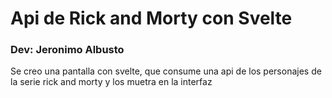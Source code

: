 # Api de Rick and Morty con Svelte

### Dev: Jeronimo Albusto

Se creo una pantalla con svelte, que consume una api de los personajes de la serie rick and morty y los muetra en la interfaz 